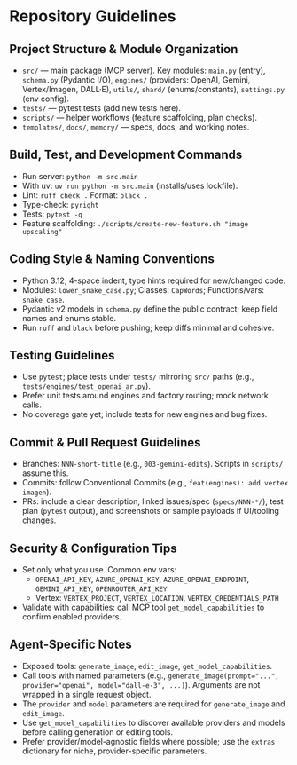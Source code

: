 # Repository Guidelines

## Project Structure & Module Organization

- `src/` — main package (MCP server). Key modules: `main.py` (entry), `schema.py` (Pydantic I/O), `engines/` (providers: OpenAI, Gemini, Vertex/Imagen, DALL·E), `utils/`, `shard/` (enums/constants), `settings.py` (env config).
- `tests/` — pytest tests (add new tests here).
- `scripts/` — helper workflows (feature scaffolding, plan checks).
- `templates/`, `docs/`, `memory/` — specs, docs, and working notes.

## Build, Test, and Development Commands

- Run server: `python -m src.main`
- With uv: `uv run python -m src.main` (installs/uses lockfile).
- Lint: `ruff check .` Format: `black .`
- Type-check: `pyright`
- Tests: `pytest -q`
- Feature scaffolding: `./scripts/create-new-feature.sh "image upscaling"`

## Coding Style & Naming Conventions

- Python 3.12, 4-space indent, type hints required for new/changed code.
- Modules: `lower_snake_case.py`; Classes: `CapWords`; Functions/vars: `snake_case`.
- Pydantic v2 models in `schema.py` define the public contract; keep field names and enums stable.
- Run `ruff` and `black` before pushing; keep diffs minimal and cohesive.

## Testing Guidelines

- Use `pytest`; place tests under `tests/` mirroring `src/` paths (e.g., `tests/engines/test_openai_ar.py`).
- Prefer unit tests around engines and factory routing; mock network calls.
- No coverage gate yet; include tests for new engines and bug fixes.

## Commit & Pull Request Guidelines

- Branches: `NNN-short-title` (e.g., `003-gemini-edits`). Scripts in `scripts/` assume this.
- Commits: follow Conventional Commits (e.g., `feat(engines): add vertex imagen`).
- PRs: include a clear description, linked issues/spec (`specs/NNN-*/`), test plan (`pytest` output), and screenshots or sample payloads if UI/tooling changes.

## Security & Configuration Tips

- Set only what you use. Common env vars:
  - `OPENAI_API_KEY`, `AZURE_OPENAI_KEY`, `AZURE_OPENAI_ENDPOINT`, `GEMINI_API_KEY`, `OPENROUTER_API_KEY`
  - Vertex: `VERTEX_PROJECT`, `VERTEX_LOCATION`, `VERTEX_CREDENTIALS_PATH`
- Validate with capabilities: call MCP tool `get_model_capabilities` to confirm enabled providers.

## Agent-Specific Notes

- Exposed tools: `generate_image`, `edit_image`, `get_model_capabilities`.
- Call tools with named parameters (e.g., `generate_image(prompt="...", provider="openai", model="dall-e-3", ...)`). Arguments are not wrapped in a single request object.
- The `provider` and `model` parameters are required for `generate_image` and `edit_image`.
- Use `get_model_capabilities` to discover available providers and models before calling generation or editing tools.
- Prefer provider/model-agnostic fields where possible; use the `extras` dictionary for niche, provider-specific parameters.

